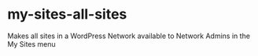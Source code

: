 # my-sites-all-sites
Makes all sites in a WordPress Network available to Network Admins in the My Sites menu
